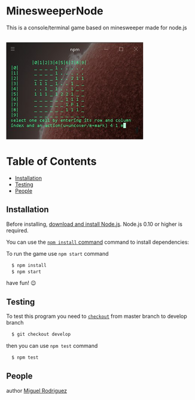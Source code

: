 # MinesweeperNode
This is a console/terminal game based on minesweeper made for node.js

<br><img src="img/IU.jpg" alt="IU picture" />

# Table of Contents
* [Installation](#installation)
* [Testing](#testing)
* [People](#people)

## Installation
Before installing, [download and install Node.js](https://nodejs.org/en/download/).
Node.js 0.10 or higher is required.

You can use the
[`npm install` command](https://docs.npmjs.com/getting-started/installing-npm-packages-locally) command to install dependencies:

To run the game use `npm start` command

```bash
  $ npm install
  $ npm start
```

have fun! :wink:

## Testing
To test this program you need to [`checkout`](https://git-scm.com/docs/git-checkout) from master branch to develop branch

```bash
  $ git checkout develop
```
then you can use `npm test` command

```bash
  $ npm test
```

## People

author [Miguel Rodriguez](https://github.com/MiguelRodriguezR)
